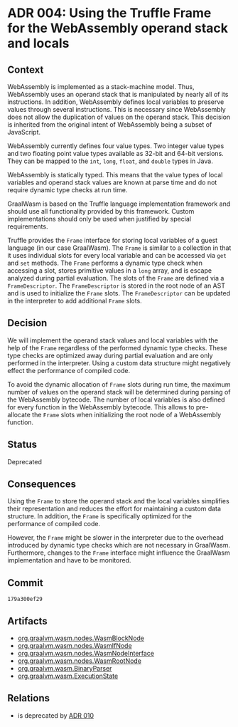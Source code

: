 # ADR 004: Using the Truffle Frame for the WebAssembly operand stack and locals

## Context

WebAssembly is implemented as a stack-machine model.
Thus, WebAssembly uses an operand stack that is manipulated by nearly all of its instructions.
In addition, WebAssembly defines local variables to preserve values through several instructions.
This is necessary since WebAssembly does not allow the duplication of values on the operand stack.
This decision is inherited from the original intent of WebAssembly being a subset of JavaScript.

WebAssembly currently defines four value types.
Two integer value types and two floating point value types available as 32-bit and 64-bit versions.
They can be mapped to the `int`, `long`, `float`, and `double` types in Java.

WebAssembly is statically typed.
This means that the value types of local variables and operand stack values are known at parse time and do not require dynamic type checks at run time.

GraalWasm is based on the Truffle language implementation framework and should use all functionality provided by this framework.
Custom implementations should only be used when justified by special requirements.

Truffle provides the `Frame` interface for storing local variables of a guest language (in our case GraalWasm).
The `Frame` is similar to a collection in that it uses individual slots for every local variable and can be accessed via `get` and `set` methods.
The `Frame` performs a dynamic type check when accessing a slot, stores primitive values in a `long` array, and is escape analyzed during partial evaluation.
The slots of the `Frame` are defined via a `FrameDescriptor`. The `FrameDescriptor` is stored in the root node of an AST and is used to initialize the `Frame` slots. The `FrameDescriptor` can be updated in the interpreter to add additional `Frame` slots.

## Decision

We will implement the operand stack values and local variables with the help of the `Frame` regardless of the performed dynamic type checks. These type checks are optimized away during partial evaluation and are only performed in the interpreter. Using a custom data structure might negatively effect the performance of compiled code.

To avoid the dynamic allocation of `Frame` slots during run time, the maximum number of values on the operand stack will be determined during parsing of the WebAssembly bytecode. The number of local variables is also defined for every function in the WebAssembly bytecode. This allows to pre-allocate the `Frame` slots when initializing the root node of a WebAssembly function.

## Status

Deprecated

## Consequences

Using the `Frame` to store the operand stack and the local variables simplifies their representation and reduces the effort for maintaining a custom data structure.
In addition, the `Frame` is specifically optimized for the performance of compiled code. 

However, the `Frame` might be slower in the interpreter due to the overhead introduced by dynamic type checks which are not necessary in GraalWasm.
Furthermore, changes to the `Frame` interface might influence the GraalWasm implementation and have to be monitored.

## Commit

`179a300ef29`

## Artifacts

- [org.graalvm.wasm.nodes.WasmBlockNode](../../src/org.graalvm.wasm/src/org/graalvm/wasm/nodes/WasmBlockNode.java)
- [org.graalvm.wasm.nodes.WasmIfNode](../../src/org.graalvm.wasm/src/org/graalvm/wasm/nodes/WasmIfNode.java)
- [org.graalvm.wasm.nodes.WasmNodeInterface](../../src/org.graalvm.wasm/src/org/graalvm/wasm/nodes/WasmNodeInterface.java)
- [org.graalvm.wasm.nodes.WasmRootNode](../../src/org.graalvm.wasm/src/org/graalvm/wasm/nodes/WasmRootNode.java)
- [org.graalvm.wasm.BinaryParser](../../src/org.graalvm.wasm/src/org/graalvm/wasm/BinaryParser.java)
- [org.graalvm.wasm.ExecutionState](../../src/org.graalvm.wasm/src/org/graalvm/wasm/ExecutionState.java)


## Relations

- is deprecated by [ADR 010](./adr-010.md)